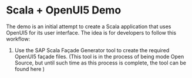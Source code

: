 # Scala + OpenUI5 Demo

The demo is an initial attempt to create a Scala application that uses OpenUI5 for its user interface.  The idea is for developers to follow this workflow:

1. Use the SAP Scala Façade Generator tool to create the required OpenUI5 façade files.  (This tool is in the process of being mode Open Source, but until such time as this process is complete, the tool can be found here )